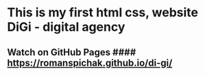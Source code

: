 # This is my first html css, website DiGi - digital agency
## Watch on GitHub Pages #### https://romanspichak.github.io/di-gi/
